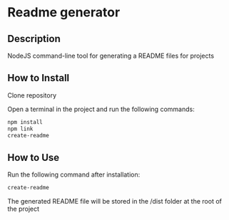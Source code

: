 # Readme generator

## Description

NodeJS command-line tool for generating a README files for projects

## How to Install

Clone repository

Open a terminal in the project and run the following commands:

```sh
npm install
npm link
create-readme
```

## How to Use

Run the following command after installation:
```sh
create-readme
``` 

The generated README file will be stored in the /dist folder at the root of the project
